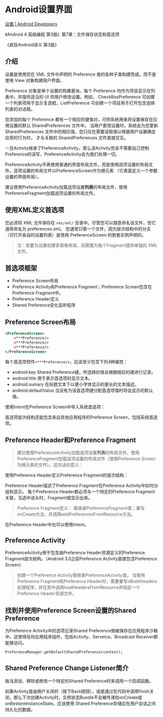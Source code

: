 # Android设置界面


[设置 | Android Developers](https://developer.android.com/guide/topics/ui/settings.html "设置 | Android Developers")

《Android 4 高级编程 第3版》第7章：文件保存状态和首选项

《疯狂Android讲义 第3版》

## 介绍

设置是使用您在 XML 文件中声明的 Preference 类的各种子类构建而成，而不是使用 View 对象构建用户界面。

Preference 对象是单个设置的构建基块。每个 Preference 均作为项目显示在列表中，并提供适当的 UI 供用户修改设置。例如，
CheckBoxPreference 可创建一个列表项用于显示复选框，ListPreference 可创建一个项目用于打开包含选择列表的对话框。

您添加的每个 Preference 都有一个相应的键值对，可供系统用来将设置保存在应用设置的默认 SharedPreferences 文件中。
当用户更改设置时，系统会为您更新 SharedPreferences 文件中的相应值。您只应在需要读取值以根据用户设置确定应用的行为时，
才与关联的 SharedPreferences 文件直接交互。

一旦Activity继承了PreferenceActivity，那么该Activity完全不需要自己控制Preference的读写，PreferenceActivity会为我们处理一切。

PreferenceActivity不再使用普通的界面布局文件，而是使用选项设置的布局文件。选项设置的布局文件以PreferenceScreen作为根元素
（它表面定义一个参数设置的界面布局）。

建议使用PreferenceActivity加载选项设置**列表**的布局文件，使用PreferenceFragment加载选项设置的布局文件。


## 使用XML定义首选项

您必须将 XML 文件保存在 `res/xml/` 目录中。尽管您可以随意命名该文件，但它通常命名为 preferences.xml。 
您通常只需一个文件，因为层次结构中的分支（可打开各自的设置列表）是使用 PreferenceScreen 的嵌套实例声明的。

> 注：若要为设置创建多窗格布局，则需要为每个Fragment提供单独的 XML 文件。


## 首选项框架

- Preference Screen布局
- Preference Activity和Preference Fragment；Preference Screen包含在Preference Fragment中。
- Preference Header定义
- Shared Preference变化监听程序



## Preference Screen布局

```xml
<PreferenceScreen>
	<***Preference/>
	<***Preference/>
	<***Preference/>
</PreferenceScreen>
```


每个首选项控件`<***Preference/>`，应该至少包含下列4种属性：

- android:key   Shared Preference键，所选择的值会根据相应的键进行记录。
- android:title  用于表示首选项的显示文本。
- android:sumary  在标题文本下以更小字体显示的更长的文本描述。
- android:defaultValue  当没有为该首选项键分配首选项值时将会显示的默认值。


使用Intent在Preference Screen中导入系统首选项：

首选项层次结构还能包含来自其他应用程序的Preference Screen，包括系统首选项。

## Preference Header和Preference Fragment

> 建议使用PreferenceActivity加载选项设置**列表**的布局文件，使用PreferenceFragment加载选项设置的布局文件（使用Preference Screen为根元素的文件）。这句话的意义：  

使用Preference Header定义Preference Fragment的层次结构：

Preference Header描述了Preference Fragment在Preference Activity中如何分组和显示。
每个Preference Header都必须与一个特定的Preference Fragment关联，当选中该头时，Fragment就显示出来。

> Preference Fragment定义： 需继承PreferenceFragment类；重写onCreate方法，并调用addPreferencesFromResource方法。

在Preference Header中也可以使用Intent。

## Preference Activity

PreferenceActivity用于包含由Preference Header资源定义的Preference Fragment层次结构。（Android 3.0之前Preference Activity直接包含Preference Screen）

> 创建一个Preference Activity需继承PreferenceActivity类。
当使用Preference Fragment和Preference Header时，需要重写oBuildHeaders处理程序，并在其中调用loadHeadersFromResource并指定一个Preference Header资源文件。


## 找到并使用Preference Screen设置的Shared Preference

为Preference Activity中的选项记录Shared Preference值被保存在应用程序沙箱中。这使得任何应用程序组件，包括Activity、Serveice、Broadcast Receiver都能够访问。

```
PreferenceManager.getDefaultSharedPreference(context);
```


## Shared Preference Change Listener简介

每当添加、移除或修改一个特定的Shared Preference时来调用一个回调函数。

如果Activity是由用户关闭的（按下Back按钮），或是通过在代码中调用finish关闭，那么下次创建Activity时，实例状态Bundle不会被传递给onCreate或
onRestoreInstanceState。应该使用 Shared Preference存储应在用户会话之间持久化的数据。



